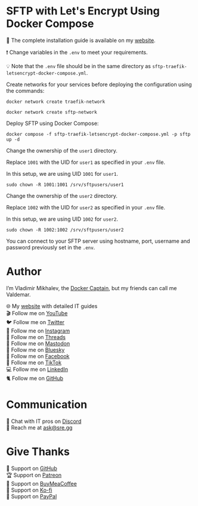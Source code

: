 # SFTP with Let's Encrypt Using Docker Compose

📙 The complete installation guide is available on my [website](https://www.heyvaldemar.com/install-sftp-using-docker-compose/).

❗ Change variables in the `.env` to meet your requirements.

💡 Note that the `.env` file should be in the same directory as `sftp-traefik-letsencrypt-docker-compose.yml`.

Create networks for your services before deploying the configuration using the commands:

`docker network create traefik-network`

`docker network create sftp-network`

Deploy SFTP using Docker Compose:

`docker compose -f sftp-traefik-letsencrypt-docker-compose.yml -p sftp up -d`

Change the ownership of the `user1` directory.

Replace `1001` with the UID for `user1` as specified in your `.env` file.

In this setup, we are using UID `1001` for `user1`.

`sudo chown -R 1001:1001 /srv/sftpusers/user1`

Change the ownership of the `user2` directory.

Replace `1002` with the UID for `user2` as specified in your `.env` file.

In this setup, we are using UID `1002` for `user2`.

`sudo chown -R 1002:1002 /srv/sftpusers/user2`

You can connect to your SFTP server using hostname, port, username and password previously set in the `.env`.

# Author

I’m Vladimir Mikhalev, the [Docker Captain](https://www.docker.com/captains/vladimir-mikhalev/), but my friends can call me Valdemar.

🌐 My [website](https://www.heyvaldemar.com/) with detailed IT guides\
🎬 Follow me on [YouTube](https://www.youtube.com/channel/UCf85kQ0u1sYTTTyKVpxrlyQ?sub_confirmation=1)\
🐦 Follow me on [Twitter](https://twitter.com/heyValdemar)\
🎨 Follow me on [Instagram](https://www.instagram.com/heyvaldemar/)\
🧵 Follow me on [Threads](https://www.threads.net/@heyvaldemar)\
🐘 Follow me on [Mastodon](https://mastodon.social/@heyvaldemar)\
🧊 Follow me on [Bluesky](https://bsky.app/profile/heyvaldemar.bsky.social)\
🎸 Follow me on [Facebook](https://www.facebook.com/heyValdemarFB/)\
🎥 Follow me on [TikTok](https://www.tiktok.com/@heyvaldemar)\
💻 Follow me on [LinkedIn](https://www.linkedin.com/in/heyvaldemar/)\
🐈 Follow me on [GitHub](https://github.com/heyvaldemar)

# Communication

👾 Chat with IT pros on [Discord](https://discord.gg/AJQGCCBcqf)\
📧 Reach me at ask@sre.gg

# Give Thanks

💎 Support on [GitHub](https://github.com/sponsors/heyValdemar)\
🏆 Support on [Patreon](https://www.patreon.com/heyValdemar)\
🥤 Support on [BuyMeaCoffee](https://www.buymeacoffee.com/heyValdemar)\
🍪 Support on [Ko-fi](https://ko-fi.com/heyValdemar)\
💖 Support on [PayPal](https://www.paypal.com/paypalme/heyValdemarCOM)